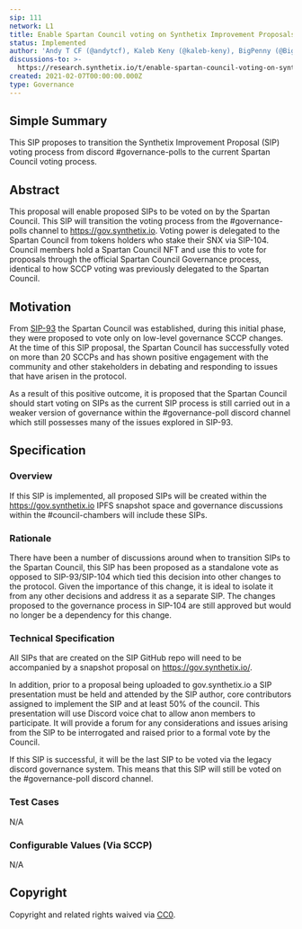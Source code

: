 ```yaml
---
sip: 111
network: L1
title: Enable Spartan Council voting on Synthetix Improvement Proposals (SIPs)
status: Implemented
author: 'Andy T CF (@andytcf), Kaleb Keny (@kaleb-keny), BigPenny (@BigPenny)'
discussions-to: >-
  https://research.synthetix.io/t/enable-spartan-council-voting-on-synthetix-improvement-proposals-sips/296
created: 2021-02-07T00:00:00.000Z
type: Governance
---
```


<!--You can leave these HTML comments in your merged SIP and delete the visible duplicate text guides, they will not appear and may be helpful to refer to if you edit it again. This is the suggested template for new SIPs. Note that a SIP number will be assigned by an editor. When opening a pull request to submit your SIP, please use an abbreviated title in the filename, `sip-draft_title_abbrev.md`. The title should be 44 characters or less.-->

## Simple Summary

<!--"If you can't explain it simply, you don't understand it well enough." Simply describe the outcome the proposed changes intend to achieve. This should be non-technical and accessible to a casual community member.-->

This SIP proposes to transition the Synthetix Improvement Proposal (SIP) voting process from discord #governance-polls to the current Spartan Council voting process.

## Abstract

<!--A short (~200 word) description of the proposed change, the abstract should clearly describe the proposed change. This is what *will* be done if the SIP is implemented, not *why* it should be done or *how* it will be done. If the SIP proposes deploying a new contract, write, "we propose to deploy a new contract that will do x".-->

This proposal will enable proposed SIPs to be voted on by the Spartan Council. This SIP will transition the voting process from the #governance-polls channel to https://gov.synthetix.io. Voting power is delegated to the Spartan Council from tokens holders who stake their SNX via SIP-104. Council members hold a Spartan Council NFT and use this to vote for proposals through the official Spartan Council Governance process, identical to how SCCP voting was previously delegated to the Spartan Council.

## Motivation

<!--This is the problem statement. This is the *why* of the SIP. It should clearly explain *why* the current state of the protocol is inadequate.  It is critical that you explain *why* the change is needed, if the SIP proposes changing how something is calculated, you must address *why* the current calculation is inaccurate or wrong. This is not the place to describe how the SIP will address the issue!-->

From [SIP-93](./sip-93.md) the Spartan Council was established, during this initial phase, they were proposed to vote only on low-level governance SCCP changes. At the time of this SIP proposal, the Spartan Council has successfully voted on more than 20 SCCPs and has shown positive engagement with the community and other stakeholders in debating and responding to issues that have arisen in the protocol.

As a result of this positive outcome, it is proposed that the Spartan Council should start voting on SIPs as the current SIP process is still carried out in a weaker version of governance within the #governance-poll discord channel which still possesses many of the issues explored in SIP-93.

## Specification

<!--The specification should describe the syntax and semantics of any new feature, there are five sections
1. Overview
2. Rationale
3. Technical Specification
4. Test Cases
5. Configurable Values
-->

### Overview

<!--This is a high level overview of *how* the SIP will solve the problem. The overview should clearly describe how the new feature will be implemented.-->

If this SIP is implemented, all proposed SIPs will be created within the https://gov.synthetix.io IPFS snapshot space and governance discussions within the #council-chambers will include these SIPs.

### Rationale

<!--This is where you explain the reasoning behind how you propose to solve the problem. Why did you propose to implement the change in this way, what were the considerations and trade-offs. The rationale fleshes out what motivated the design and why particular design decisions were made. It should describe alternate designs that were considered and related work. The rationale may also provide evidence of consensus within the community, and should discuss important objections or concerns raised during discussion.-->

There have been a number of discussions around when to transition SIPs to the Spartan Council, this SIP has been proposed as a standalone vote as opposed to SIP-93/SIP-104 which tied this decision into other changes to the protocol. Given the importance of this change, it is ideal to isolate it from any other decisions and address it as a separate SIP. The changes proposed to the governance process in SIP-104 are still approved but would no longer be a dependency for this change.

### Technical Specification

<!--The technical specification should outline the public API of the changes proposed. That is, changes to any of the interfaces Synthetix currently exposes or the creations of new ones.-->

All SIPs that are created on the SIP GitHub repo will need to be accompanied by a snapshot proposal on https://gov.synthetix.io/.

In addition, prior to a proposal being uploaded to gov.synthetix.io a SIP presentation must be held and attended by the SIP author, core contributors assigned to implement the SIP and at least 50% of the council. This presentation will use Discord voice chat to allow anon members to participate. It will provide a forum for any considerations and issues arising from the SIP to be interrogated and raised prior to a formal vote by the Council.

If this SIP is successful, it will be the last SIP to be voted via the legacy discord governance system. This means that this SIP will still be voted on the #governance-poll discord channel.

### Test Cases

<!--Test cases for an implementation are mandatory for SIPs but can be included with the implementation..-->

N/A

### Configurable Values (Via SCCP)

<!--Please list all values configurable via SCCP under this implementation.-->

N/A

## Copyright

Copyright and related rights waived via [CC0](https://creativecommons.org/publicdomain/zero/1.0/).
